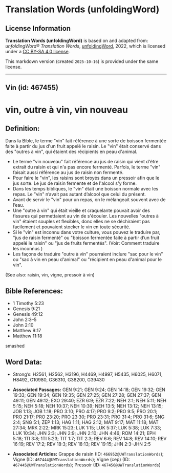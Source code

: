 # Translation Words (unfoldingWord)

## License Information

**Translation Words (unfoldingWord)** is based on and adapted from: _unfoldingWord® Translation Words_, [unfoldingWord](https://unfoldingword.org/utw), 2022, which is licensed under a [CC BY-SA 4.0 license](https://creativecommons.org/licenses/by-sa/4.0/legalcode.en).

This markdown version (created `2025-10-16`) is provided under the same license.



--------------------------------

## Vin (id: 467455)

vin, outre à vin, vin nouveau
=============================

Definition:
-----------

Dans la Bible, le terme "vin" fait référence à une sorte de boisson fermentée faite à partir du jus d'un fruit appelé le raisin. Le "vin" était conservé dans des "outres à vin", qui étaient des récipients en peau d'animal.

* Le terme "vin nouveau" fait référence au jus de raisin qui vient d'être extrait du raisin et qui n'a pas encore fermenté. Parfois, le terme "vin" faisait aussi référence au jus de raisin non fermenté.
* Pour faire le "vin", les raisins sont broyés dans un pressoir afin que le jus sorte. Le jus de raisin fermente et de l'alcool s'y forme.
* Dans les temps bibliques, le "vin" était une boisson normale avec les repas. Le "vin" n’avait pas autant d’alcool que celui du présent.
* Avant de servir le "vin" pour un repas, on le mélangeait souvent avec de l’eau.
* Une "outre à vin" qui était vieille et craquelante pouvait avoir des fissures qui permettaient au vin de s'écouler. Les nouvelles "outres à vin" étaient souples et flexibles, donc elles ne se déchiraient pas facilement et pouvaient stocker le vin en toute sécurité.
* Si le "vin" est inconnu dans votre culture, vous pouvez le traduire par, "jus de raisin fermenté" ou "boisson fermentée faite à partir d’un fruit appelé le raisin" ou "jus de fruits fermentés". (Voir: Comment traduire les inconnus )
* Les façons de traduire "outre à vin" pourraient inclure "sac pour le vin" ou "sac à vin en peau d'animal" ou "récipient en peau d'animal pour le vin".

(See also: raisin, vin, vigne, pressoir à vin)

Bible References:
-----------------

* 1 Timothy 5:23
* Genesis 9:21
* Genesis 49:12
* John 2:3–5
* John 2:10
* Matthew 9:17
* Matthew 11:18

smashed

Word Data:
----------

* Strong’s: H2561, H2562, H3196, H4469, H4997, H5435, H6025, H6071, H8492, G10980, G36310, G38200, G39430

* **Associated Passages:** GEN 9:21; GEN 9:24; GEN 14:18; GEN 19:32; GEN 19:33; GEN 19:34; GEN 19:35; GEN 27:25; GEN 27:28; GEN 27:37; GEN 49:11; GEN 49:12; EXO 29:40; EZR 6:9; EZR 7:22; NEH 2:1; NEH 5:11; NEH 5:15; NEH 5:18; NEH 10:37; NEH 10:39; NEH 13:5; NEH 13:12; NEH 13:15; JOB 1:13; JOB 1:18; PRO 3:10; PRO 4:17; PRO 9:2; PRO 9:5; PRO 20:1; PRO 21:17; PRO 23:20; PRO 23:30; PRO 23:31; PRO 31:4; PRO 31:6; SNG 2:4; SNG 5:1; ZEP 1:13; HAG 1:11; HAG 2:12; MAT 9:17; MAT 11:18; MAT 27:34; MRK 2:22; MRK 15:23; LUK 1:15; LUK 5:37; LUK 5:38; LUK 7:33; LUK 10:34; JHN 2:3; JHN 2:9; JHN 2:10; JHN 4:46; ROM 14:21; EPH 5:18; 1TI 3:8; 1TI 5:23; TIT 1:7; TIT 2:3; REV 6:6; REV 14:8; REV 14:10; REV 16:19; REV 17:2; REV 18:3; REV 18:13; REV 19:15; JHN 2:3–JHN 2:5
* **Associated Articles:** Grappe de raisin (ID: `466952@UWTranslationWords`); Vigne (ID: `467444@UWTranslationWords`); Vigne (cep) (ID: `467445@UWTranslationWords`); Pressoir (ID: `467456@UWTranslationWords`)

